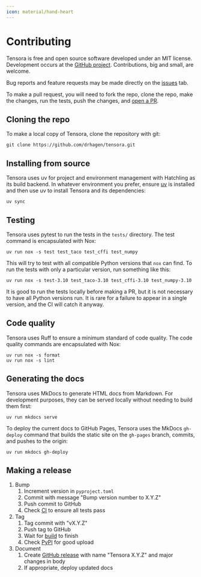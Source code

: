 ```yaml
---
icon: material/hand-heart
---
```


# Contributing

Tensora is free and open source software developed under an MIT license. Development occurs at the [GitHub project](https://github.com/drhagen/tensora). Contributions, big and small, are welcome.

Bug reports and feature requests may be made directly on the [issues](https://github.com/drhagen/tensora/issues) tab.

To make a pull request, you will need to fork the repo, clone the repo, make the changes, run the tests, push the changes, and [open a PR](https://github.com/drhagen/tensora/pulls).

## Cloning the repo

To make a local copy of Tensora, clone the repository with git:

```shell
git clone https://github.com/drhagen/tensora.git
```

## Installing from source

Tensora uses uv for project and environment management with Hatchling as its build backend. In whatever environment you prefer, ensure [uv](https://github.com/astral-sh/uv) is installed and then use uv to install Tensora and its dependencies:

```shell
uv sync
```

## Testing

Tensora uses pytest to run the tests in the `tests/` directory. The test command is encapsulated with Nox:

```shell
uv run nox -s test test_taco test_cffi test_numpy
```

This will try to test with all compatible Python versions that `nox` can find. To run the tests with only a particular version, run something like this:

```shell
uv run nox -s test-3.10 test_taco-3.10 test_cffi-3.10 test_numpy-3.10
```

It is good to run the tests locally before making a PR, but it is not necessary to have all Python versions run. It is rare for a failure to appear in a single version, and the CI will catch it anyway.

## Code quality

Tensora uses Ruff to ensure a minimum standard of code quality. The code quality commands are encapsulated with Nox:

```shell
uv run nox -s format
uv run nox -s lint
```

## Generating the docs

Tensora uses MkDocs to generate HTML docs from Markdown. For development purposes, they can be served locally without needing to build them first:

```shell
uv run mkdocs serve
```

To deploy the current docs to GitHub Pages, Tensora uses the MkDocs `gh-deploy` command that builds the static site on the `gh-pages` branch, commits, and pushes to the origin:

```shell
uv run mkdocs gh-deploy
```

## Making a release

1. Bump
    1. Increment version in `pyproject.toml`
    2. Commit with message "Bump version number to X.Y.Z"
    3. Push commit to GitHub
    4. Check [CI](https://github.com/drhagen/tensora/actions/workflows/ci.yml) to ensure all tests pass
2. Tag
    1. Tag commit with "vX.Y.Z"
    2. Push tag to GitHub
    3. Wait for [build](https://github.com/drhagen/tensora/actions/workflows/release.yml) to finish
    4. Check [PyPI](https://pypi.org/project/tensora/) for good upload
3. Document
    1. Create [GitHub release](https://github.com/drhagen/tensora/releases) with name "Tensora X.Y.Z" and major changes in body
    2. If appropriate, deploy updated docs

